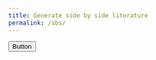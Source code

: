 ```yaml
---
title: Generate side by side literature
permalink: /sbs/
---
```


<script>
  function loadArticlesAndGenerateTable(url1, url2) {
  const table = document.createElement('table');
  const tbody = document.createElement('tbody');

  // Helper function to extract elements of a certain type from the DOM
  function extractElementsFromDOM(elements) {
    return Array.from(elements).map(element => ({
      type: element.tagName.toLowerCase(),
      content: element.outerHTML
    }));
  }

  // Ajax request to load the first article
    alert('fetching url1');
  fetch(url1)
    .then(response => response.text())
    .then(html => {
      const parser = new DOMParser();
      const doc = parser.parseFromString(html, 'text/html');
      const elements1 = doc.querySelectorAll('p, img, h1, h2, h3');

      const data1 = extractElementsFromDOM(elements1);

      // Ajax request to load the second article
      alert('fetching url2');
      fetch(url2)
        .then(response => response.text())
        .then(html => {
          const parser = new DOMParser();
          const doc = parser.parseFromString(html, 'text/html');
          const elements2 = doc.querySelectorAll('p, img, h1, h2, h3');

          const data2 = extractElementsFromDOM(elements2);
alert('generating article');
          // Generate the HTML table
          const numRows = Math.max(data1.length, data2.length);
          for (let i = 0; i < numRows; i++) {
            const row = document.createElement('tr');

            const cell1 = document.createElement('td');
            cell1.innerHTML = data1[i] ? data1[i].content : '';
            row.appendChild(cell1);

            const cell2 = document.createElement('td');
            cell2.innerHTML = data2[i] ? data2[i].content : '';
            row.appendChild(cell2);

            tbody.appendChild(row);
          }

          table.appendChild(tbody);
          // Append the table to the desired location in the DOM
          alert(table);
            document.body.appendChild(table);
        });
    });
}
  loadArticlesAndGenerateTable('https://wol.jw.org/en/wol/d/r1/lp-e/2023406', 'https://wol.jw.org/cmn-Hans/wol/d/r23/lp-chs/2023406');
</script>
<button onclick="alert('click');">Button</button>










